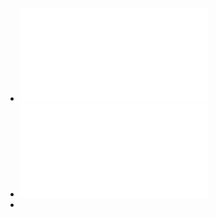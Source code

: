 - ![Mousavi 等。 - 2019 - Multi-Agent Image Classification via Reinforcement.pdf](../assets/Mousavi_等。_-_2019_-_Multi-Agent_Image_Classification_via_Reinforcement_1642040571247_0.pdf)
- ![Wiering - Reinforcement Learning Algorithms for solving Clas.pdf](../assets/Wiering_-_Reinforcement_Learning_Algorithms_for_solving_Clas_1642064256370_0.pdf)
-
